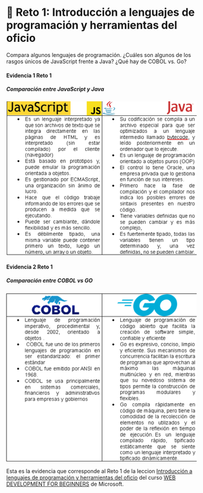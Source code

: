 # 🚀 Reto 1: Introducción a lenguajes de programación y herramientas del oficio
Compara algunos lenguajes de programación. ¿Cuáles son algunos de los rasgos únicos de JavaScript frente a Java? ¿Qué hay de COBOL vs. Go?

#### Evidencia 1 Reto 1
##### Comparación entre JavaScript y Java

<img src="../img/Tabla-1.png" alt="" width="" height="">

#### Evidencia 2 Reto 1
##### Comparación entre COBOL vs GO

<img src="../img/Tabla-2.png" alt="" width="" height="">

Esta es la evidencia que corresponde al Reto 1 de la leccion <a href="https://github.com/microsoft/Web-Dev-For-Beginners/blob/main/1-getting-started-lessons/1-intro-to-programming-languages/translations/README.es.md">Introducción a lenguajes de programación y herramientas del oficio</a> del curso <a href="https://github.com/microsoft/Web-Dev-For-Beginners">WEB DEVELOPMENT FOR BEGINNERS</a> de Microsoft.